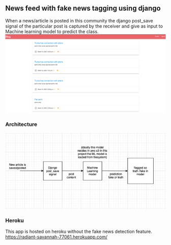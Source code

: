 ## News feed with fake news tagging using django
When a news/article is posted in this community the django post_save signal of the particular post is captured by the receiver and give as input to Machine learning model to predict the class.
![alt text](https://github.com/sreehari1997/django-blog/blob/master/screenshots/home.png?raw=true)
### Architecture
![alt text](https://github.com/sreehari1997/django-blog/blob/master/screenshots/block_diagram.png?raw=true)


### Heroku
This app is hosted on heroku without the fake news detection feature.
https://radiant-savannah-77061.herokuapp.com/